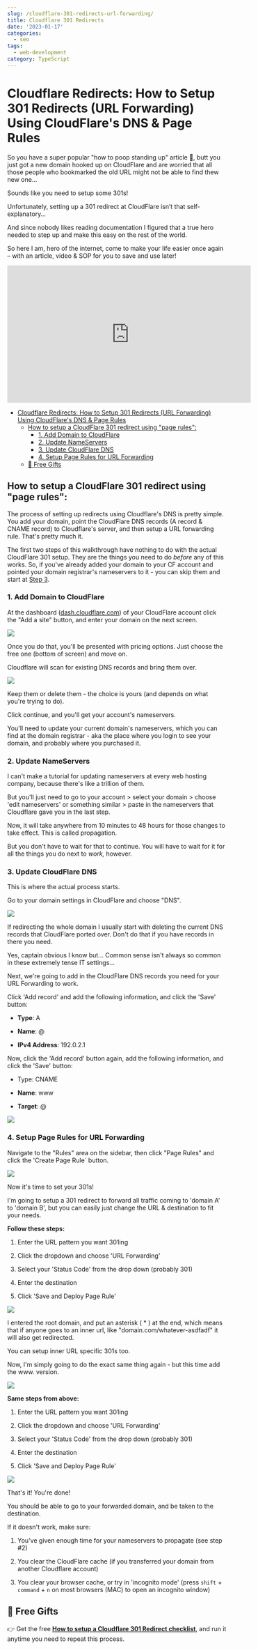 ```yaml
---
slug: /cloudflare-301-redirects-url-forwarding/
title: Cloudflare 301 Redirects
date: '2023-01-17'
categories:
  - seo
tags:
  - web-development
category: TypeScript
---
```


# Cloudflare Redirects: How to Setup 301 Redirects (URL Forwarding) Using CloudFlare's DNS & Page Rules

So you have a super popular "how to poop standing up" article 💩, butt you just got a new domain hooked up on CloudFlare and are worried that all those people who bookmarked the old URL might not be able to find thew new one...

Sounds like you need to setup some 301s!

Unfortunately, setting up a 301 redirect at CloudFlare isn’t that self-explanatory…

And since nobody likes reading documentation I figured that a true hero needed to step up and make this easy on the rest of the world.

So here I am, hero of the internet, come to make your life easier once again – with an article, video & SOP for you to save and use later!

<iframe width="560" height="315" src="https://www.youtube.com/embed/NcZYnZHl4w8?si=JD-x0oKbR-1QG5Uj" title="YouTube video player" frameborder="0" allow="accelerometer; autoplay; clipboard-write; encrypted-media; gyroscope; picture-in-picture; web-share" referrerpolicy="strict-origin-when-cross-origin" allowfullscreen></iframe>

- [Cloudflare Redirects: How to Setup 301 Redirects (URL Forwarding) Using CloudFlare's DNS & Page Rules](#cloudflare-redirects-how-to-setup-301-redirects-url-forwarding-using-cloud-flares-dns-amp-page-rules)
    - [How to setup a CloudFlare 301 redirect using "page rules":](#how-to-setup-a-cloud-flare-301-redirect-using-page-rules)
        - [1\. Add Domain to CloudFlare](#1-add-domain-to-cloud-flare)
        - [2\. Update NameServers](#2-update-name-servers)
        - [3\. Update CloudFlare DNS](#3-update-cloud-flare-dns)
        - [4\. Setup Page Rules for URL Forwarding](#4-setup-page-rules-for-url-forwarding)
    - [🎁 Free Gifts](#🎁-free-gifts)

## How to setup a CloudFlare 301 redirect using "page rules":

The process of setting up redirects using Cloudflare's DNS is pretty simple. You add your domain, point the CloudFlare DNS records (A record & CNAME record) to Cloudflare's server, and then setup a URL forwarding rule. That's pretty much it.

The first two steps of this walkthrough have nothing to do with the actual CloudFlare 301 setup. They are the things you need to do _before_ any of this works. So, if you've already added your domain to your CF account and pointed your domain registrar's nameservers to it - you can skip them and start at [Step 3](#cloudflare-dns).

### 1\. Add Domain to CloudFlare

At the dashboard ([dash.cloudflare.com](https://dash.cloudflare.com)) of your CloudFlare account click the "Add a site" button, and enter your domain on the next screen.

![](https://raw.githubusercontent.com/devinschumacher/uploads/main/images/cloudflare-dashboard-add-site.png)

Once you do that, you'll be presented with pricing options. Just choose the free one (bottom of screen) and move on.

Cloudflare will scan for existing DNS records and bring them over.

![](https://raw.githubusercontent.com/devinschumacher/uploads/main/images/Screen-Shot-2023-01-17-at-08.34.28-1024x637.png)

Keep them or delete them - the choice is yours (and depends on what you're trying to do).

Click continue, and you'll get your account's nameservers.

You'll need to update your current domain's nameservers, which you can find at the domain registrar - aka the place where you login to see your domain, and probably where you purchased it.

### 2\. Update NameServers

I can't make a tutorial for updating nameservers at every web hosting company, because there's like a trillion of them.

But you'll just need to go to your account > select your domain > choose 'edit nameservers' or something similar > paste in the nameservers that Cloudflare gave you in the last step.

Now, it will take anywhere from 10 minutes to 48 hours for those changes to take effect. This is called propagation.

But you don't have to wait for that to continue. You will have to wait for it for all the things you do next to _work,_ however.

### 3\. Update CloudFlare DNS

This is where the actual process starts.

Go to your domain settings in CloudFlare and choose "DNS".

![](https://raw.githubusercontent.com/devinschumacher/uploads/main/images/cloudflare-DNS-recorrds-1024x685.png)

If redirecting the whole domain I usually start with deleting the current DNS records that CloudFlare ported over. Don't do that if you have records in there you need.

Yes, captain obvious I know but... Common sense isn't always so common in these extremely tense IT settings...

Next, we're going to add in the CloudFlare DNS records you need for your URL Forwarding to work.

Click 'Add record' and add the following information, and click the 'Save' button:

- **Type**: A

- **Name**: @

- **IPv4 Address**: 192.0.2.1

Now, click the 'Add record' button again, add the following information, and click the 'Save' button:

- Type: CNAME

- **Name**: www

- **Target**: @

![](https://raw.githubusercontent.com/devinschumacher/uploads/main/images/setup-CF-dns-for-301-url-forwarding-1024x564.png)

### 4\. Setup Page Rules for URL Forwarding

Navigate to the "Rules" area on the sidebar, then click "Page Rules" and click the 'Create Page Rule\` button.

![](https://raw.githubusercontent.com/devinschumacher/uploads/main/images/cloudflare-page-rules-1024x700.png)

Now it's time to set your 301s!

I'm going to setup a 301 redirect to forward all traffic coming to 'domain A' to 'domain B', but you can easily just change the URL & destination to fit your needs.

**Follow these steps:**

1. Enter the URL pattern you want 301ing

3. Click the dropdown and choose 'URL Forwarding'

5. Select your 'Status Code' from the drop down (probably 301)

7. Enter the destination

9. Click 'Save and Deploy Page Rule'

![](https://raw.githubusercontent.com/devinschumacher/uploads/main/images/setup_cloudflare_page_rules_for_URL_forwarding-1024x923.png)

I entered the root domain, and put an asterisk ( \* ) at the end, which means that if anyone goes to an inner url, like "domain.com/whatever-asdfadf" it will also get redirected.

You can setup inner URL specific 301s too.

Now, I'm simply going to do the exact same thing again - but this time add the www. version.

![](https://raw.githubusercontent.com/devinschumacher/uploads/main/images/setup_cloudflare_page_rules_for_URL_forwarding-with-www-1024x873.png)

**Same steps from above:**

1. Enter the URL pattern you want 301ing

3. Click the dropdown and choose 'URL Forwarding'

5. Select your 'Status Code' from the drop down (probably 301)

7. Enter the destination

9. Click 'Save and Deploy Page Rule'

![](https://raw.githubusercontent.com/devinschumacher/uploads/main/images/CF-page-rules-done-1024x902.png)

That's it! You're done!

You should be able to go to your forwarded domain, and be taken to the destination.

If it doesn't work, make sure:

1. You've given enough time for your nameservers to propagate (see step #2)

3. You clear the CloudFlare cache (if you transferred your domain from another Cloudflare account)

5. You clear your browser cache, or try in 'incognito mode' (press `shift` + `command` + `n` on most browsers (MAC) to open an incognito window)

## 🎁 Free Gifts

👉 Get the free **[How to setup a Cloudflare 301 Redirect checklist](https://serp.ly/ps-cloudflare-redirects)**, and run it anytime you need to repeat this process.
